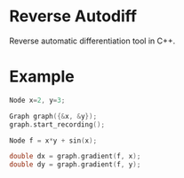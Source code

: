 # Reverse Autodiff

Reverse automatic differentiation tool in C++.

# Example

```c++
Node x=2, y=3;

Graph graph({&x, &y});
graph.start_recording();

Node f = x*y + sin(x);

double dx = graph.gradient(f, x);
double dy = graph.gradient(f, y);
```
